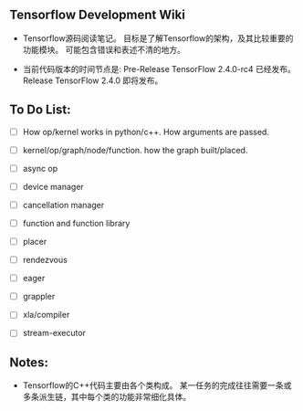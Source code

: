 ## Tensorflow Development Wiki

- Tensorflow源码阅读笔记。
目标是了解Tensorflow的架构，及其比较重要的功能模块。
可能包含错误和表述不清的地方。

- 当前代码版本的时间节点是:
Pre-Release TensorFlow 2.4.0-rc4 已经发布。
Release TensorFlow 2.4.0 即将发布。

## To Do List:

- [ ] How op/kernel works in python/c++.
How arguments are passed.

- [ ] kernel/op/graph/node/function.
how the graph built/placed.

- [ ] async op
- [ ] device manager
- [ ] cancellation manager
- [ ] function and function library
- [ ] placer
- [ ] rendezvous
- [ ] eager
- [ ] grappler
- [ ] xla/compiler
- [ ] stream-executor

## Notes:

- Tensorflow的C++代码主要由各个类构成。
某一任务的完成往往需要一条或多条派生链，其中每个类的功能非常细化具体。
